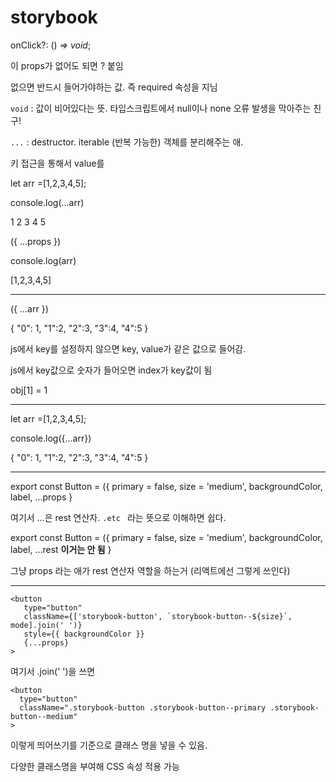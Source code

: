 # storybook

 onClick?: () *=>* *void*;

이 props가 없어도 되면 ? 붙임

없으면 반드시 들어가야하는 값. 즉 required 속성을 지님

`void` : 값이 비어있다는 뜻. 타입스크립트에서 null이나 none 오류 발생을 막아주는 친구!

`...` : destructor. iterable (반복 가능한) 객체를 분리해주는 애.

키 접근을 통해서 value를

let arr =[1,2,3,4,5];

console.log(...arr)

1 2 3 4 5

({ ...props })

console.log(arr)

[1,2,3,4,5]

---

({ ...arr })

{ "0": 1, "1":2, "2":3, "3":4, "4":5 }

js에서 key를 설정하지 않으면 key, value가 같은 값으로 들어감.

js에서 key값으로 숫자가 들어오면 index가 key값이 됨

obj[1] = 1

---

let arr =[1,2,3,4,5];

console.log({...arr})

{ "0": 1, "1":2, "2":3, "3":4, "4":5 }

---

export const Button = ({
  primary = false,
  size = 'medium',
  backgroundColor,
  label,
  ...props
}

여기서 ...은 rest 연산자. `.etc ` 라는 뜻으로 이해하면 쉽다.

export const Button = ({
  primary = false,
  size = 'medium',
  backgroundColor,
  label,
  ...rest  **이거는 안 됨**
}

그냥 props 라는 애가 rest 연산자 역할을 하는거 (리액트에선 그렇게 쓰인다)

---

```react
<button
   type="button"
   className={['storybook-button', `storybook-button--${size}`, mode].join(' ')}
   style={{ backgroundColor }}
   {...props}
>
```

여기서 .join(' ')을 쓰면

```react
<button
  type="button"
  className=".storybook-button .storybook-button--primary .storybook-button--medium"
>
```

이렇게 띄어쓰기를 기준으로 클래스 명을 넣을 수 있음.

다양한 클래스명을 부여해 CSS 속성 적용 가능



